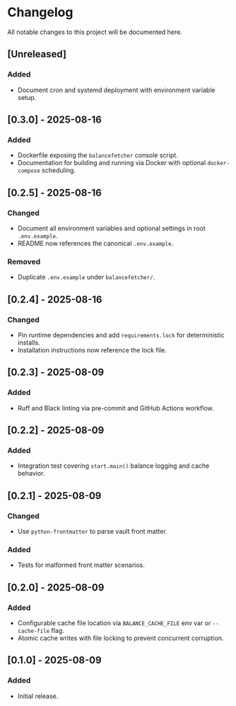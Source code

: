 # Changelog
All notable changes to this project will be documented here.

## [Unreleased]

### Added
- Document cron and systemd deployment with environment variable setup.

## [0.3.0] - 2025-08-16
### Added
- Dockerfile exposing the `balancefetcher` console script.
- Documentation for building and running via Docker with optional `docker-compose` scheduling.

## [0.2.5] - 2025-08-16
### Changed
- Document all environment variables and optional settings in root `.env.example`.
- README now references the canonical `.env.example`.
### Removed
- Duplicate `.env.example` under `balancefetcher/`.

## [0.2.4] - 2025-08-16
### Changed
- Pin runtime dependencies and add `requirements.lock` for deterministic installs.
- Installation instructions now reference the lock file.

## [0.2.3] - 2025-08-09
### Added
- Ruff and Black linting via pre-commit and GitHub Actions workflow.

## [0.2.2] - 2025-08-09
### Added
- Integration test covering `start.main()` balance logging and cache behavior.

## [0.2.1] - 2025-08-09
### Changed
- Use `python-frontmatter` to parse vault front matter.
### Added
- Tests for malformed front matter scenarios.

## [0.2.0] - 2025-08-09
### Added
- Configurable cache file location via `BALANCE_CACHE_FILE` env var or `--cache-file` flag.
- Atomic cache writes with file locking to prevent concurrent corruption.

## [0.1.0] - 2025-08-09
### Added
- Initial release.
